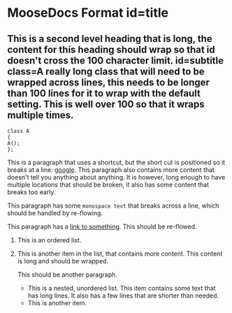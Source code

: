 # MooseDocs Format id=title

## This is a second level heading that is long, the content for this heading should wrap so that id doesn't cross the 100 character limit. id=subtitle class=A really long class that will need to be wrapped across lines, this needs to be longer than 100 lines for it to wrap with the default setting. This is well over 100 so that it wraps multiple times.

```language=cpp id=foo
class A
{
A();
};
```




This is a paragraph that uses a shortcut, but the short cut is positioned so it breaks at a line: [google]. This
paragraph also contains more content that doesn't tell you anything about anything. It is however, long enough to have
multiple locations that should be broken, it also
has some content that
breaks too early.


This paragraph has some `monospace
text` that breaks across a line, which should be handled by re-flowing.


This paragraph has a [link to
something](www.wikipedia.org). This should be re-flowed.

1. This is an ordered list.
1. This is another item in the list, that contains more content. This content is long and should be wrapped.

   This should be another paragraph.

   - This is a nested, unordered list. This item contains some text that has long lines. It also has a few lines
     that
     are shorter than needed.
   - This is another item.








[google]: www.google.com
